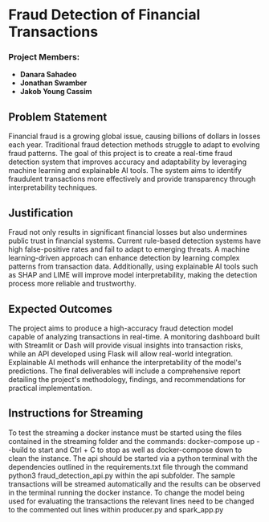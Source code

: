 # Fraud Detection of Financial Transactions

### Project Members:
- **Danara Sahadeo**  
- **Jonathan Swamber**   
- **Jakob Young Cassim** 

## Problem Statement
Financial fraud is a growing global issue, causing billions of dollars in losses each year. Traditional fraud detection methods struggle to adapt to evolving fraud patterns. The goal of this project is to create a real-time fraud detection system that improves accuracy and adaptability by leveraging machine learning and explainable AI tools. The system aims to identify fraudulent transactions more effectively and provide transparency through interpretability techniques.

## Justification
Fraud not only results in significant financial losses but also undermines public trust in financial systems. Current rule-based detection systems have high false-positive rates and fail to adapt to emerging threats. A machine learning-driven approach can enhance detection by learning complex patterns from transaction data. Additionally, using explainable AI tools such as SHAP and LIME will improve model interpretability, making the detection process more reliable and trustworthy.

## Expected Outcomes
The project aims to produce a high-accuracy fraud detection model capable of analyzing transactions in real-time. A monitoring dashboard built with Streamlit or Dash will provide visual insights into transaction risks, while an API developed using Flask will allow real-world integration. Explainable AI methods will enhance the interpretability of the model's predictions. The final deliverables will include a comprehensive report detailing the project's methodology, findings, and recommendations for practical implementation.

## Instructions for Streaming
To test the streaming a docker instance must be started using the files contained in the streaming folder and the commands: docker-compose up --build to start and Ctrl + C to stop as well as docker-compose down to clean the instance. The api should be started via a python terminal with the dependencies outlined in the requirements.txt file through the command python3 fraud_detection_api.py within the api subfolder. The sample transactions will be streamed automatically and the results can be observed in the terminal running the docker instance. 
To change the model being used for evaluating the transactions the relevant lines need to be changed to the commented out lines within producer.py and spark_app.py

